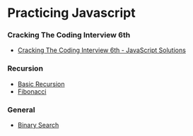# Practicing Javascript

### Cracking The Coding Interview 6th
* [Cracking The Coding Interview 6th - JavaScript Solutions](https://github.com/caestrada/js-cracking-the-coding-interview)

### Recursion
* [Basic Recursion](https://github.com/caestrada/practicing-javascript/blob/master/recursion/00_basic-recursion.js)
* [Fibonacci](https://github.com/caestrada/practicing-javascript/blob/master/recursion/01_fibonacci.js)

### General
* [Binary Search](./general/binary-search.js)


